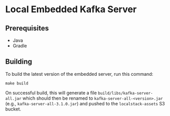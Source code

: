 # Local Embedded Kafka Server

## Prerequisites

* Java
* Gradle

## Building

To build the latest version of the embedded server, run this command:
```
make build
```

On successful build, this will generate a file `build/libs/kafka-server-all.jar` which should then be renamed to `kafka-server-all-<version>.jar` (e.g., `kafka-server-all-3.1.0.jar`) and pushed to the `localstack-assets` S3 bucket.
